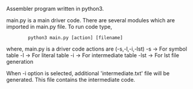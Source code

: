 Assembler program written in python3.

main.py is a main driver code. There are several modules which are imported in main.py file.
To run code type,
        
            python3 main.py [action] [filename]

where,
    main.py is a driver code
    actions are (-s,-l,-i,-lst)
                -s   ->  For symbol table
                -l   ->  For literal table
                -i   ->  For intermediate table
                -lst ->  For lst file generation

When -i option is selected, additional 'intermediate.txt' file will be generated. This file contains the intermediate code.
